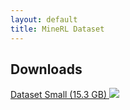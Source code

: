 ```yaml
---
layout: default
title: MineRL Dataset
---
```


Downloads
---------

<div class="collection">
    <a href="https://s3.amazonaws.com/minerl/v0/data_by_experiment_sample_low_res.tgz" class="collection-item">Dataset Small (15.3 GB)
    <span class="secondary-content"><img src="{{site.url}}/assets/baseline-cloud_download-24px.svg"/></span>
    </a>
</div>

